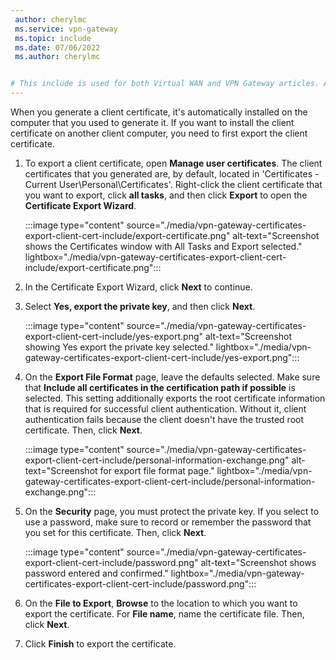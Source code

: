 ```yaml
---
 author: cherylmc
 ms.service: vpn-gateway
 ms.topic: include
 ms.date: 07/06/2022
 ms.author: cherylmc


# This include is used for both Virtual WAN and VPN Gateway articles. Any changes you make must apply address both services.
---
```

When you generate a client certificate, it's automatically installed on the computer that you used to generate it. If you want to install the client certificate on another client computer, you need to first export the client certificate.

1. To export a client certificate, open **Manage user certificates**. The client certificates that you generated are, by default, located in 'Certificates - Current User\Personal\Certificates'. Right-click the client certificate that you want to export, click **all tasks**, and then click **Export** to open the **Certificate Export Wizard**.

   :::image type="content" source="./media/vpn-gateway-certificates-export-client-cert-include/export-certificate.png" alt-text="Screenshot shows the Certificates window with All Tasks and Export selected." lightbox="./media/vpn-gateway-certificates-export-client-cert-include/export-certificate.png":::

1. In the Certificate Export Wizard, click **Next** to continue.

1. Select **Yes, export the private key**, and then click **Next**.

   :::image type="content" source="./media/vpn-gateway-certificates-export-client-cert-include/yes-export.png" alt-text="Screenshot showing Yes export the private key selected." lightbox="./media/vpn-gateway-certificates-export-client-cert-include/yes-export.png":::

1. On the **Export File Format** page, leave the defaults selected. Make sure that **Include all certificates in the certification path if possible** is selected. This setting additionally exports the root certificate information that is required for successful client authentication. Without it, client authentication fails because the client doesn't have the trusted root certificate. Then, click **Next**.

   :::image type="content" source="./media/vpn-gateway-certificates-export-client-cert-include/personal-information-exchange.png" alt-text="Screenshot for export file format page." lightbox="./media/vpn-gateway-certificates-export-client-cert-include/personal-information-exchange.png":::

1. On the **Security** page, you must protect the private key. If you select to use a password, make sure to record or remember the password that you set for this certificate. Then, click **Next**.

   :::image type="content" source="./media/vpn-gateway-certificates-export-client-cert-include/password.png" alt-text="Screenshot shows password entered and confirmed." lightbox="./media/vpn-gateway-certificates-export-client-cert-include/password.png":::

1. On the **File to Export**, **Browse** to the location to which you want to export the certificate. For **File name**, name the certificate file. Then, click **Next**.

1. Click **Finish** to export the certificate.
